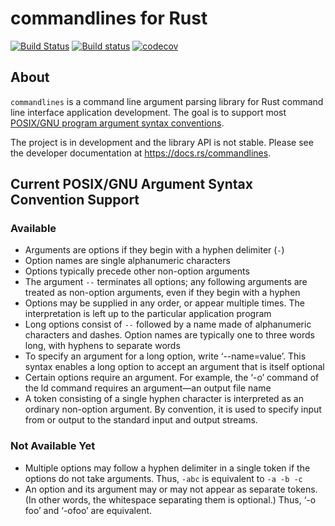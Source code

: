 # commandlines for Rust

[![Build Status](https://travis-ci.org/chrissimpkins/commandlines-rust.svg?branch=master)](https://travis-ci.org/chrissimpkins/commandlines-rust) [![Build status](https://ci.appveyor.com/api/projects/status/1i4h0gsq82p4jmm9/branch/master?svg=true)](https://ci.appveyor.com/project/chrissimpkins/commandlines-rust/branch/master) [![codecov](https://codecov.io/gh/chrissimpkins/commandlines-rust/branch/master/graph/badge.svg)](https://codecov.io/gh/chrissimpkins/commandlines-rust)



## About

`commandlines` is a command line argument parsing library for Rust command line interface application development.  The goal is to support most [POSIX/GNU program argument syntax conventions](https://www.gnu.org/software/libc/manual/html_node/Argument-Syntax.html).

The project is in development and the library API is not stable.  Please see the developer documentation at https://docs.rs/commandlines.

## Current POSIX/GNU Argument Syntax Convention Support

### Available

- Arguments are options if they begin with a hyphen delimiter (`-`)
- Option names are single alphanumeric characters
- Options typically precede other non-option arguments
- The argument `--` terminates all options; any following arguments are treated as non-option arguments, even if they begin with a hyphen
- Options may be supplied in any order, or appear multiple times. The interpretation is left up to the particular application program
- Long options consist of `--` followed by a name made of alphanumeric characters and dashes. Option names are typically one to three words long, with hyphens to separate words
- To specify an argument for a long option, write ‘--name=value’. This syntax enables a long option to accept an argument that is itself optional
- Certain options require an argument. For example, the ‘-o’ command of the ld command requires an argument—an output file name
- A token consisting of a single hyphen character is interpreted as an ordinary non-option argument. By convention, it is used to specify input from or output to the standard input and output streams.


### Not Available Yet

- Multiple options may follow a hyphen delimiter in a single token if the options do not take arguments. Thus, `-abc` is equivalent to `-a -b -c`
- An option and its argument may or may not appear as separate tokens. (In other words, the whitespace separating them is optional.) Thus, ‘-o foo’ and ‘-ofoo’ are equivalent. 